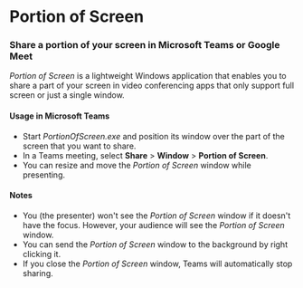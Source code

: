 # Portion of Screen
### Share a portion of your screen in Microsoft Teams or Google Meet
_Portion of Screen_ is a lightweight Windows application that enables you to share a part of your screen in video conferencing apps that only support full screen or just a single window.

#### Usage in Microsoft Teams
- Start _PortionOfScreen.exe_ and position its window over the part of the screen that you want to share.
- In a Teams meeting, select **Share** > **Window** > **Portion of Screen**.
- You can resize and move the _Portion of Screen_ window while presenting.

#### Notes
- You (the presenter) won't see the _Portion of Screen_ window if it doesn't have the focus. However, your audience will see the _Portion of Screen_ window.
- You can send the _Portion of Screen_ window to the background by right clicking it.
- If you close the _Portion of Screen_ window, Teams will automatically stop sharing.
